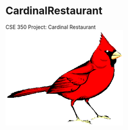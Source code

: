 # CardinalRestaurant
CSE 350 Project: Cardinal Restaurant
![Cardinal Bird](images/CardinalBird.gif)
